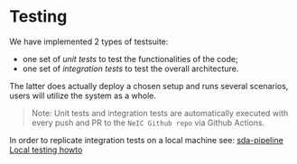 Testing
=======

We have implemented 2 types of testsuite:

-   one set of *unit tests* to test the functionalities of the code;
-   one set of *integration tests* to test the overall architecture.

The latter does actually deploy a chosen setup and runs several
scenarios, users will utilize the system as a whole.

> Note:
> Unit tests and integration tests are automatically executed with every
> push and PR to the `NeIC Github repo` via Github Actions.

In order to replicate integration tests on a local machine see:
[sda-pipeline Local testing
howto](https://github.com/neicnordic/sda-pipeline/tree/master/dev_utils#readme)
